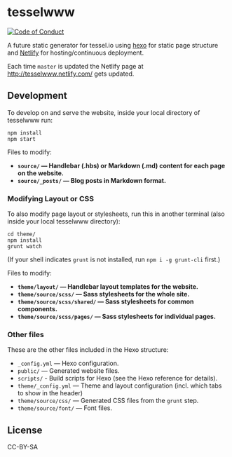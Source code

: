# tesselwww

[![Code of Conduct](https://img.shields.io/badge/%E2%9D%A4-code%20of%20conduct-blue.svg?style=flat)](https://github.com/tessel/project/blob/master/CONDUCT.md)

A future static generator for tessel.io using [hexo](https://www.npmjs.com/package/hexo) for static page structure and [Netlify](https://www.netlify.com/) for hosting/continuous deployment.

Each time `master` is updated the Netlify page at http://tesselwww.netlify.com/ gets updated.

## Development

To develop on and serve the website, inside your local directory of tesselwww run:

```
npm install
npm start
```

Files to modify:

- **`source/` — Handlebar (.hbs) or Markdown (.md) content for each page on the website.**
- **`source/_posts/` — Blog posts in Markdown format.**

### Modifying Layout or CSS

To also modify page layout or stylesheets, run this in another terminal (also inside your local tesselwww directory):

```
cd theme/
npm install
grunt watch
```

(If your shell indicates `grunt` is not installed, run `npm i -g grunt-cli` first.)

Files to modify:

- **`theme/layout/` — Handlebar layout templates for the website.**
- **`theme/source/scss/` — Sass stylesheets for the whole site.**
- **`theme/source/scss/shared/` — Sass stylesheets for common components.**
- **`theme/source/scss/pages/` — Sass stylesheets for individual pages.**

### Other files

These are the other files included in the Hexo structure:

- `_config.yml` — Hexo configuration.
- `public/` — Generated website files.
- `scripts/` - Build scripts for Hexo (see the Hexo reference for details).
- `theme/_config.yml` — Theme and layout configuration (incl. which tabs to show in the header)
- `theme/source/css/` — Generated CSS files from the `grunt` step.
- `theme/source/font/` — Font files.

## License

CC-BY-SA
